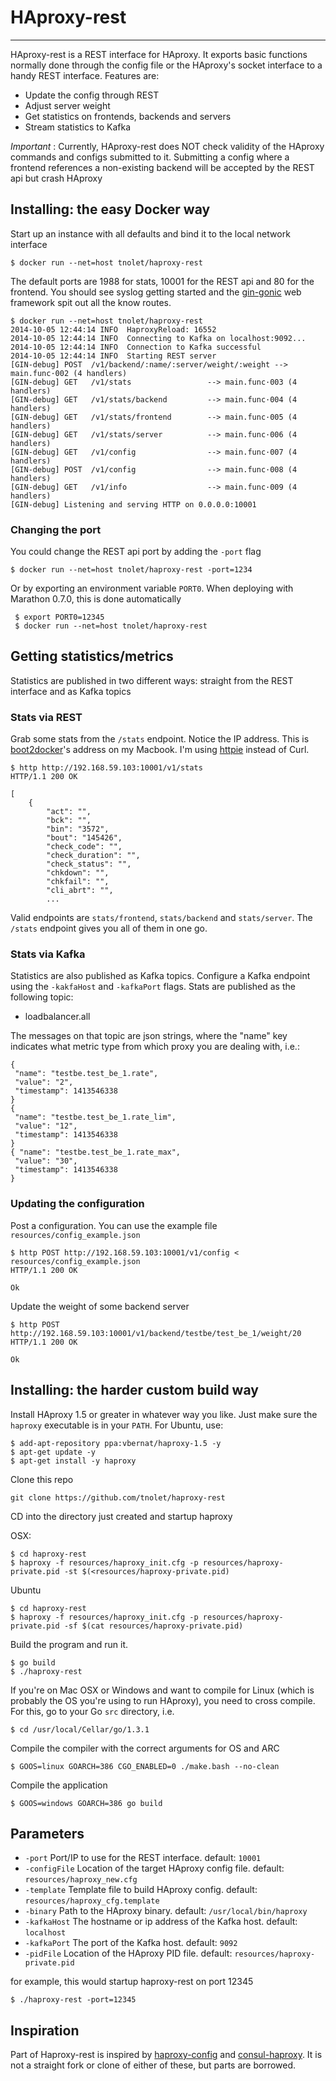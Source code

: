 # HAproxy-rest
---

HAproxy-rest is a REST interface for HAproxy. It exports basic functions normally done through the config file or the
HAproxy's socket interface to a handy REST interface. Features are:

-   Update the config through REST
-   Adjust server weight
-   Get statistics on frontends, backends and servers
-   Stream statistics to Kafka

*Important* : Currently, HAproxy-rest does NOT check validity of the HAproxy commands and configs submitted to it.
Submitting a config where a frontend references a non-existing backend will be accepted by the REST api but crash HAproxy

## Installing: the easy Docker way

Start up an instance with all defaults and bind it to the local network interface

    $ docker run --net=host tnolet/haproxy-rest


The default ports are 1988 for stats, 10001 for the REST api and 80 for the frontend. You should see syslog getting started
and the [gin-gonic](https://github.com/gin-gonic/gin) web framework spit out all the know routes.
 
    $ docker run --net=host tnolet/haproxy-rest
    2014-10-05 12:44:14 INFO  HaproxyReload: 16552
    2014-10-05 12:44:14 INFO  Connecting to Kafka on localhost:9092...
    2014-10-05 12:44:14 INFO  Connection to Kafka successful
    2014-10-05 12:44:14 INFO  Starting REST server
    [GIN-debug] POST  /v1/backend/:name/:server/weight/:weight --> main.func·002 (4 handlers)
    [GIN-debug] GET   /v1/stats                 --> main.func·003 (4 handlers)
    [GIN-debug] GET   /v1/stats/backend         --> main.func·004 (4 handlers)
    [GIN-debug] GET   /v1/stats/frontend        --> main.func·005 (4 handlers)
    [GIN-debug] GET   /v1/stats/server          --> main.func·006 (4 handlers)
    [GIN-debug] GET   /v1/config                --> main.func·007 (4 handlers)
    [GIN-debug] POST  /v1/config                --> main.func·008 (4 handlers)
    [GIN-debug] GET   /v1/info                  --> main.func·009 (4 handlers)
    [GIN-debug] Listening and serving HTTP on 0.0.0.0:10001
### Changing the port

You could change the REST api port by adding the `-port` flag

    $ docker run --net=host tnolet/haproxy-rest -port=1234

Or by exporting an environment variable `PORT0`. When deploying with Marathon 0.7.0, this is done automatically
     
     $ export PORT0=12345
     $ docker run --net=host tnolet/haproxy-rest

## Getting statistics/metrics

Statistics are published in two different ways: straight from the REST interface and as Kafka topics

### Stats via REST
     
Grab some stats from the `/stats` endpoint. Notice the IP address. This is [boot2docker](https://github.com/boot2docker/boot2docker)'s address on my Macbook. I'm using [httpie](https://github.com/jakubroztocil/httpie) instead of Curl.

    $ http http://192.168.59.103:10001/v1/stats
    HTTP/1.1 200 OK
    
    [
        {
            "act": "", 
            "bck": "", 
            "bin": "3572", 
            "bout": "145426", 
            "check_code": "", 
            "check_duration": "", 
            "check_status": "", 
            "chkdown": "", 
            "chkfail": "", 
            "cli_abrt": "", 
            ...
            
Valid endpoints are `stats/frontend`, `stats/backend` and `stats/server`. The `/stats` endpoint gives you all of them
in one go.

### Stats via Kafka

Statistics are also published as Kafka topics. Configure a Kafka endpoint using the `-kakfaHost` and `-kafkaPort` flags.
Stats are published as the following topic:

- loadbalancer.all

The messages on that topic are json strings, where the "name" key indicates what metric type from which proxy
 you are dealing with, i.e.:

    {
     "name": "testbe.test_be_1.rate",
     "value": "2",
     "timestamp": 1413546338
    }
    {
     "name": "testbe.test_be_1.rate_lim",
     "value": "12",
     "timestamp": 1413546338
    }
    { "name": "testbe.test_be_1.rate_max",
     "value": "30",
     "timestamp": 1413546338
    }

            
### Updating the configuration

Post a configuration. You can use the example file `resources/config_example.json`

    $ http POST http://192.168.59.103:10001/v1/config < resources/config_example.json 
    HTTP/1.1 200 OK
     
    Ok
    
Update the weight of some backend server

    $ http POST http://192.168.59.103:10001/v1/backend/testbe/test_be_1/weight/20
    HTTP/1.1 200 OK
    
    Ok

    
## Installing: the harder custom build way

Install HAproxy 1.5 or greater in whatever way you like. Just make sure the `haproxy` executable is in your `PATH`. For Ubuntu, use:


    $ add-apt-repository ppa:vbernat/haproxy-1.5 -y  
    $ apt-get update -y  
    $ apt-get install -y haproxy  


Clone this repo 

    git clone https://github.com/tnolet/haproxy-rest 

CD into the directory just created and startup haproxy

OSX:

    $ cd haproxy-rest
    $ haproxy -f resources/haproxy_init.cfg -p resources/haproxy-private.pid -st $(<resources/haproxy-private.pid)

Ubuntu

    $ cd haproxy-rest      
    $ haproxy -f resources/haproxy_init.cfg -p resources/haproxy-private.pid -sf $(cat resources/haproxy-private.pid)

    
Build the program and run it. 
 
    $ go build
    $ ./haproxy-rest

If you're on Mac OSX or Windows and want to compile for Linux (which is probably the OS 
you're using to run HAproxy), you need to cross compile. 
For this, go to your Go `src` directory, i.e.

    $ cd /usr/local/Cellar/go/1.3.1

Compile the compiler with the correct arguments for OS and ARC

    $ GOOS=linux GOARCH=386 CGO_ENABLED=0 ./make.bash --no-clean

Compile the application

    $ GOOS=windows GOARCH=386 go build 
 

## Parameters

* `-port` Port/IP to use for the REST interface. default: `10001`
* `-configFile` Location of the target HAproxy config file. default: `resources/haproxy_new.cfg`
* `-template` Template file to build HAproxy config. default: `resources/haproxy_cfg.template`
* `-binary` Path to the HAproxy binary. default: `/usr/local/bin/haproxy`
* `-kafkaHost` The hostname or ip address of the Kafka host. default: `localhost`
* `-kafkaPort` The port of the Kafka host. default: `9092`
* `-pidFile` Location of the HAproxy PID file. default: `resources/haproxy-private.pid`
    
for example, this would startup haproxy-rest on port 12345

    $ ./haproxy-rest -port=12345

## Inspiration

Part of Haproxy-rest is inspired by [haproxy-config](https://github.com/jbuchbinder/haproxy-config) and
[consul-haproxy](https://github.com/hashicorp/consul-haproxy). It is not a straight fork or clone of either of these,
but parts are borrowed.